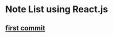 # Note List using React.js
## [first commit](https://https://github.com/YaserObeid/note_list_react/commit/f36e3c5b3aba23a6c9cf7c01e7485028a23c3811)
